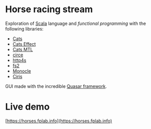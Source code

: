 # Horse racing stream

Exploration of [Scala](https://www.scala-lang.org/) language and _functional programming_ with the following libraries:
* [Cats](https://typelevel.org/cats/)
* [Cats Effect](https://typelevel.org/cats-effect/datatypes/io.html)
* [Cats MTL](https://typelevel.org/cats-mtl/getting-started.html)
* [circe](https://circe.github.io/circe/)
* [http4s](https://http4s.org/)
* [fs2](https://fs2.io/)
* [Monocle](https://julien-truffaut.github.io/Monocle/)
* [Ciris](https://cir.is/)

GUI made with the incredible [Quasar framework](https://quasar.dev/).

# Live demo
[https://horses.fplab.info](https://horses.fplab.info)